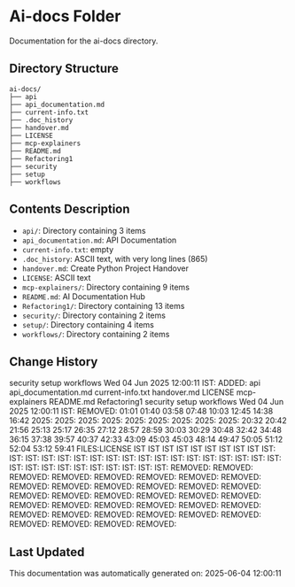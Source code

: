 <!-- filepath: /home/michaelnewham/Projects/create_python_project/ai-docs/aboutthisfolder.md -->
# Ai-docs Folder

Documentation for the ai-docs directory.

## Directory Structure

```
ai-docs/
├── api
├── api_documentation.md
├── current-info.txt
├── .doc_history
├── handover.md
├── LICENSE
├── mcp-explainers
├── README.md
├── Refactoring1
├── security
├── setup
├── workflows
```

## Contents Description

- `api/`: Directory containing 3 items
- `api_documentation.md`: API Documentation
- `current-info.txt`: empty
- `.doc_history`: ASCII text, with very long lines (865)
- `handover.md`: Create Python Project Handover
- `LICENSE`: ASCII text
- `mcp-explainers/`: Directory containing 9 items
- `README.md`: AI Documentation Hub
- `Refactoring1/`: Directory containing 13 items
- `security/`: Directory containing 2 items
- `setup/`: Directory containing 4 items
- `workflows/`: Directory containing 2 items

## Change History

security
setup
workflows
Wed 04 Jun 2025 12:00:11 IST: ADDED: api api_documentation.md current-info.txt handover.md LICENSE mcp-explainers README.md Refactoring1 security setup workflows 
Wed 04 Jun 2025 12:00:11 IST: REMOVED:                                     01:01 01:40 03:58 07:48 10:03 12:45 14:38 16:42 2025: 2025: 2025: 2025: 2025: 2025: 2025: 2025: 2025: 20:32 20:42 21:56 25:13 25:17 26:35 27:12 28:57 28:59 30:03 30:29 30:48 32:42 34:48 36:15 37:38 39:57 40:37 42:33 43:09 45:03 45:03 48:14 49:47 50:05 51:12 52:04 53:12 59:41 FILES:LICENSE IST IST IST IST IST IST IST IST IST IST: IST: IST: IST: IST: IST: IST: IST: IST: IST: IST: IST: IST: IST: IST: IST: IST: IST: IST: IST: IST: IST: IST: IST: IST: IST: IST: IST: REMOVED: REMOVED: REMOVED: REMOVED: REMOVED: REMOVED: REMOVED: REMOVED: REMOVED: REMOVED: REMOVED: REMOVED: REMOVED: REMOVED: REMOVED: REMOVED: REMOVED: REMOVED: REMOVED: REMOVED: REMOVED: REMOVED: REMOVED: REMOVED: REMOVED: REMOVED: REMOVED: REMOVED: REMOVED: REMOVED: REMOVED: REMOVED: REMOVED: REMOVED: REMOVED: REMOVED: 

## Last Updated

This documentation was automatically generated on: 2025-06-04 12:00:11
